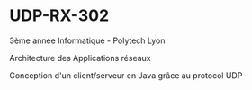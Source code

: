 # UDP-RX-302
3ème année Informatique - Polytech Lyon

Architecture des Applications réseaux

Conception d'un client/serveur en Java grâce au protocol UDP
